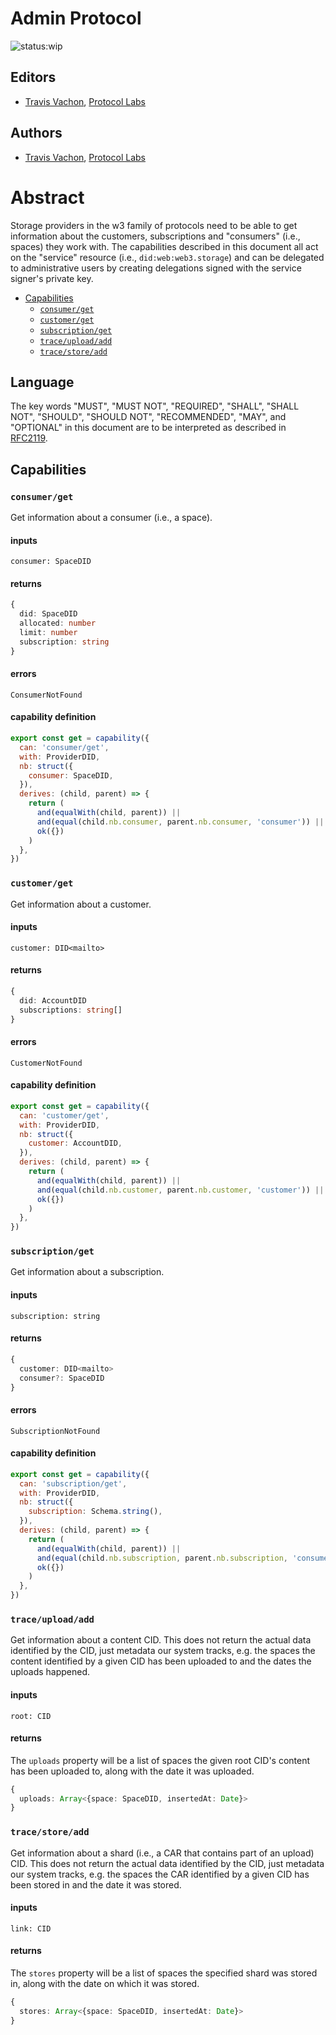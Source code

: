 # Admin Protocol

![status:wip](https://img.shields.io/badge/status-wip-orange.svg?style=flat-square)

## Editors

- [Travis Vachon](https://github.com/travis), [Protocol Labs](https://protocol.ai/)

## Authors

- [Travis Vachon](https://github.com/travis), [Protocol Labs](https://protocol.ai/)

# Abstract

Storage providers in the w3 family of protocols need to be able to get information about the customers, subscriptions and "consumers" (i.e., spaces)
they work with. The capabilities described in this document all act on the "service" resource (i.e., `did:web:web3.storage`) and can be delegated
to administrative users by creating delegations signed with the service signer's private key.

- [Capabilities](#capabilities)
  - [`consumer/get`](#consumerget)
  - [`customer/get`](#customerget)
  - [`subscription/get`](#subscriptionget)
  - [`trace/upload/add`](#traceuploadadd)
  - [`trace/store/add`](#tracestoreadd)

## Language

The key words "MUST", "MUST NOT", "REQUIRED", "SHALL", "SHALL NOT", "SHOULD", "SHOULD NOT", "RECOMMENDED", "MAY", and "OPTIONAL" in this document are to be interpreted as described in [RFC2119](https://datatracker.ietf.org/doc/html/rfc2119).

## Capabilities

### `consumer/get`

Get information about a consumer (i.e., a space).

#### inputs

`consumer: SpaceDID`

#### returns

```typescript
{
  did: SpaceDID
  allocated: number
  limit: number
  subscription: string
}
```

#### errors

`ConsumerNotFound`

#### capability definition

```javascript
export const get = capability({
  can: 'consumer/get',
  with: ProviderDID,
  nb: struct({
    consumer: SpaceDID,
  }),
  derives: (child, parent) => {
    return (
      and(equalWith(child, parent)) ||
      and(equal(child.nb.consumer, parent.nb.consumer, 'consumer')) ||
      ok({})
    )
  },
})
```

### `customer/get`

Get information about a customer.

#### inputs

`customer: DID<mailto>`

#### returns

```typescript
{
  did: AccountDID
  subscriptions: string[]
}
```

#### errors

`CustomerNotFound`

#### capability definition

```javascript
export const get = capability({
  can: 'customer/get',
  with: ProviderDID,
  nb: struct({
    customer: AccountDID,
  }),
  derives: (child, parent) => {
    return (
      and(equalWith(child, parent)) ||
      and(equal(child.nb.customer, parent.nb.customer, 'customer')) ||
      ok({})
    )
  },
})
```

### `subscription/get`

Get information about a subscription.

#### inputs

`subscription: string`

#### returns

```typescript
{
  customer: DID<mailto>
  consumer?: SpaceDID
}
```

#### errors

`SubscriptionNotFound`

#### capability definition

```javascript
export const get = capability({
  can: 'subscription/get',
  with: ProviderDID,
  nb: struct({
    subscription: Schema.string(),
  }),
  derives: (child, parent) => {
    return (
      and(equalWith(child, parent)) ||
      and(equal(child.nb.subscription, parent.nb.subscription, 'consumer')) ||
      ok({})
    )
  },
})
```

### `trace/upload/add`

Get information about a content CID. This does not return the actual data identified by the CID, just metadata our
system tracks, e.g. the spaces the content identified by a given CID has been uploaded to and the dates the uploads happened.

#### inputs

`root: CID`

#### returns

The `uploads` property will be a list of spaces the given root CID's content has been uploaded to, along
with the date it was uploaded.

```typescript
{
  uploads: Array<{space: SpaceDID, insertedAt: Date}>
}
```

### `trace/store/add`

Get information about a shard (i.e., a CAR that contains part of an upload) CID. This
does not return the actual data identified by the CID, just metadata our system tracks,
e.g. the spaces the CAR identified by a given CID has been stored in and the date it was stored.

#### inputs

`link: CID`

#### returns

The `stores` property will be a list of spaces the specified shard was stored in, along with the date on
which it was stored.

```typescript
{
  stores: Array<{space: SpaceDID, insertedAt: Date}>
}
```
